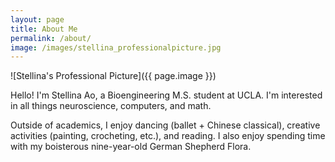 ```yaml
---
layout: page
title: About Me
permalink: /about/
image: /images/stellina_professionalpicture.jpg
---
```


![Stellina's Professional Picture]({{ page.image }})

Hello! I'm Stellina Ao, a Bioengineering M.S. student at UCLA. I'm interested in all things neuroscience, computers, and math.

Outside of academics, I enjoy dancing (ballet + Chinese classical), creative activities (painting, crocheting, etc.), and reading. I also enjoy spending time with my boisterous nine-year-old German Shepherd Flora. 


[jekyll-organization]: https://github.com/jekyll
